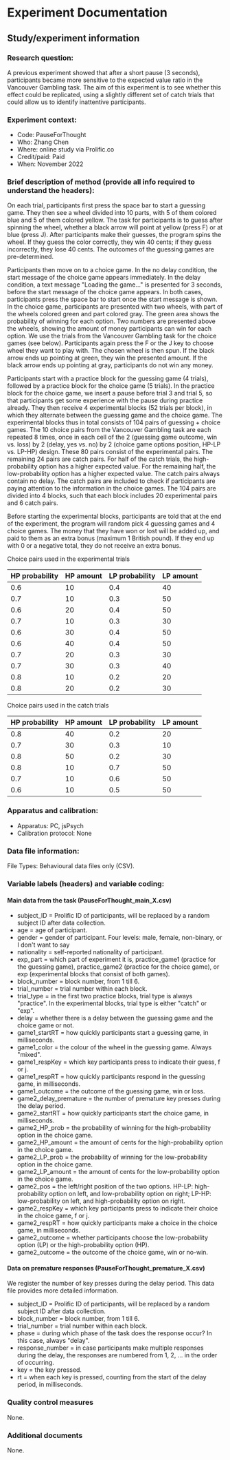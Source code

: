 # Experiment Documentation

## Study/experiment information

### Research question:

A previous experiment showed that after a short pause (3 seconds), participants became more sensitive to the expected value ratio in the Vancouver Gambling task. The aim of this experiment is to see whether this effect could be replicated, using a slightly different set of catch trials that could allow us to identify inattentive participants.

### Experiment context:

-	Code: PauseForThought
-	Who: Zhang Chen
-	Where: online study via Prolific.co
-	Credit/paid: Paid
-	When: November 2022

### Brief description of method (provide all info required to understand the headers):

On each trial, participants first press the space bar to start a guessing game. They then see a wheel divided into 10 parts, with 5 of them colored blue and 5 of them colored yellow. The task for participants is to guess after spinning the wheel, whether a black arrow will point at yellow (press F) or at blue (press J). After participants make their guesses, the program spins the wheel. If they guess the color correctly, they win 40 cents; if they guess incorrectly, they lose 40 cents. The outcomes of the guessing games are pre-determined.

Participants then move on to a choice game. In the no delay condition, the start message of the choice game appears immediately. In the delay condition, a text message "Loading the game..." is presented for 3 seconds, before the start message of the choice game appears. In both cases, participants press the space bar to start once the start message is shown. In the choice game, participants are presented with two wheels, with part of the wheels colored green and part colored gray. The green area shows the probability of winning for each option. Two numbers are presented above the wheels, showing the amount of money participants can win for each option. We use the trials from the Vancouver Gambling task for the choice games (see below). Participants again press the F or the J key to choose wheel they want to play with. The chosen wheel is then spun. If the black arrow ends up pointing at green, they win the presented amount. If the black arrow ends up pointing at gray, participants do not win any money.

Participants start with a practice block for the guessing game (4 trials), followed by a practice block for the choice game (5 trials). In the practice block for the choice game, we insert a pause before trial 3 and trial 5, so that participants get some experience with the pause during practice already. They then receive 4 experimental blocks (52 trials per block), in which they alternate between the guessing game and the choice game. The experimental blocks thus in total consists of 104 pairs of guessing + choice games. The 10 choice pairs from the Vancouver Gambling task are each repeated 8 times, once in each cell of the 2 (guessing game outcome, win vs. loss) by 2 (delay, yes vs. no) by 2 (choice game options position, HP-LP vs. LP-HP) design. These 80 pairs consist of the experimental pairs. The remaining 24 pairs are catch pairs. For half of the catch trials, the high-probability option has a higher expected value. For the remaining half, the low-probability option has a higher expected value. The catch pairs always contain no delay. The catch pairs are included to check if participants are paying attention to the information in the choice games. The 104 pairs are divided into 4 blocks, such that each block includes 20 experimental pairs and 6 catch pairs.

Before starting the experimental blocks, participants are told that at the end of the experiment, the program will random pick 4 guessing games and 4 choice games. The money that they have won or lost will be added up, and paid to them as an extra bonus (maximum 1 British pound). If they end up with 0 or a negative total, they do not receive an extra bonus.

Choice pairs used in the experimental trials

| HP probability | HP amount | LP probability | LP amount |
|----------------|-----------|----------------|-----------|
| 0.6            | 10        | 0.4            | 40        |
| 0.7            | 10        | 0.3            | 50        |
| 0.6            | 20        | 0.4            | 50        |
| 0.7            | 10        | 0.3            | 30        |
| 0.6            | 30        | 0.4            | 50        |
| 0.6            | 40        | 0.4            | 50        |
| 0.7            | 20        | 0.3            | 30        |
| 0.7            | 30        | 0.3            | 40        |
| 0.8            | 10        | 0.2            | 20        |
| 0.8            | 20        | 0.2            | 30        |


Choice pairs used in the catch trials

| HP probability | HP amount | LP probability | LP amount |
|----------------|-----------|----------------|-----------|
| 0.8            | 40        | 0.2            | 20        |
| 0.7            | 30        | 0.3            | 10        |
| 0.8            | 50        | 0.2            | 30        |
| 0.8            | 10        | 0.7            | 50        |
| 0.7            | 10        | 0.6            | 50        |
| 0.6            | 10        | 0.5            | 50        |


### Apparatus and calibration:

- Apparatus: PC, jsPsych
- Calibration protocol: None

### Data file information:

File Types: Behavioural data files only (CSV).

### Variable labels (headers) and variable coding:

#### Main data from the task (PauseForThought_main_X.csv)

- subject_ID = Prolific ID of participants, will be replaced by a random subject ID after data collection.
- age = age of participant.
- gender = gender of participant. Four levels: male, female, non-binary, or I don't want to say
- nationality = self-reported nationality of participant.
- exp_part = which part of experiment it is, practice_game1 (practice for the guessing game), practice_game2 (practice for the choice game), or exp (experimental blocks that consist of both games).
- block_number = block number, from 1 till 6.
- trial_number = trial number within each block.
- trial_type = in the first two practice blocks, trial type is always "practice". In the experimental blocks, trial type is either "catch" or "exp".
- delay = whether there is a delay between the guessing game and the choice game or not.
- game1_startRT = how quickly participants start a guessing game, in milliseconds.
- game1_color = the colour of the wheel in the guessing game. Always "mixed".
- game1_respKey = which key participants press to indicate their guess, f or j.
- game1_respRT = how quickly participants respond in the guessing game, in milliseconds.
- game1_outcome = the outcome of the guessing game, win or loss.
- game2_delay_premature = the number of premature key presses during the delay period.
- game2_startRT = how quickly participants start the choice game, in milliseconds.
- game2_HP_prob = the probability of winning for the high-probability option in the choice game.
- game2_HP_amount = the amount of cents for the high-probability option in the choice game.
- game2_LP_prob = the probability of winning for the low-probability option in the choice game.
- game2_LP_amount = the amount of cents for the low-probability option in the choice game.
- game2_pos = the left/right position of the two options. HP-LP: high-probability option on left, and low-probability option on right; LP-HP: low-probability on left, and high-probability option on right.
- game2_respKey = which key participants press to indicate their choice in the choice game, f or j.
- game2_respRT = how quickly participants make a choice in the choice game, in milliseconds.
- game2_outcome = whether participants choose the low-probability option (LP) or the high-probability option (HP).
- game2_outcome = the outcome of the choice game, win or no-win.

#### Data on premature responses (PauseForThought_premature_X.csv)

We register the number of key presses during the delay period. This data file provides more detailed information.

- subject_ID = Prolific ID of participants, will be replaced by a random subject ID after data collection.
- block_number = block number, from 1 till 6.
- trial_number = trial number within each block.
- phase = during which phase of the task does the response occur? In this case, always "delay".
- response_number = in case participants make multiple responses during the delay, the responses are numbered from 1, 2, ... in the order of occurring.
- key = the key pressed.
- rt = when each key is pressed, counting from the start of the delay period, in milliseconds.


### Quality control measures
None.

### Additional documents
None.
